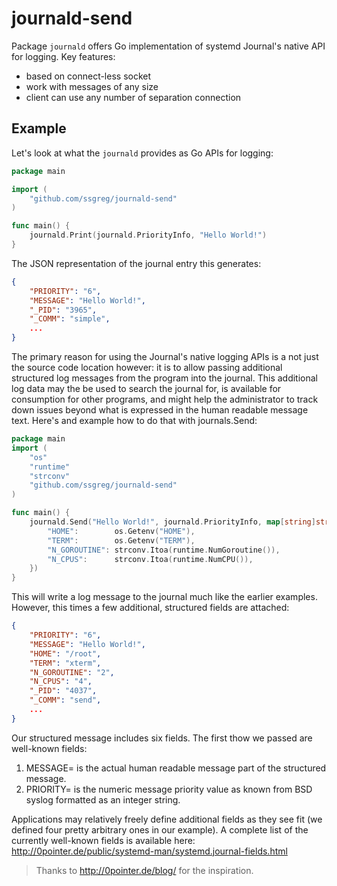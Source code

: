 # journald-send

Package `journald` offers Go implementation of systemd Journal's native API for logging. Key features:

* based on connect-less socket
* work with messages of any size
* client can use any number of separation connection

## Example

Let's look at what the `journald` provides as Go APIs for logging:

```go
package main

import (
    "github.com/ssgreg/journald-send"
)

func main() {
    journald.Print(journald.PriorityInfo, "Hello World!")
}
```

The JSON representation of the journal entry this generates:

```json
{
    "PRIORITY": "6",
    "MESSAGE": "Hello World!",
    "_PID": "3965",
    "_COMM": "simple",
    ...
}
```

The primary reason for using the Journal's native logging APIs is a not just the source code location however: it is to allow passing additional structured log messages from the program into the journal. This additional log data may the be used to search the journal for, is available for consumption for other programs, and might help the administrator to track down issues beyond what is expressed in the human readable message text. Here's and example how to do that with journals.Send:

```go
package main
import (
    "os"
    "runtime"
    "strconv"
    "github.com/ssgreg/journald-send"
)

func main() {
    journald.Send("Hello World!", journald.PriorityInfo, map[string]string{
        "HOME":        os.Getenv("HOME"),
        "TERM":        os.Getenv("TERM"),
        "N_GOROUTINE": strconv.Itoa(runtime.NumGoroutine()),
        "N_CPUS":      strconv.Itoa(runtime.NumCPU()),
    })
}
```

This will write a log message to the journal much like the earlier examples. However, this times a few additional, structured fields are attached:

```json
{
    "PRIORITY": "6",
    "MESSAGE": "Hello World!",
    "HOME": "/root",
    "TERM": "xterm",
    "N_GOROUTINE": "2",
    "N_CPUS": "4",
    "_PID": "4037",
    "_COMM": "send",
    ...
}
```

Our structured message includes six fields. The first thow we passed are well-known fields:

1. MESSAGE= is the actual human readable message part of the structured message.
1. PRIORITY= is the numeric message priority value as known from BSD syslog formatted as an integer string.

Applications may relatively freely define additional fields as they see fit (we defined four pretty arbitrary ones in our example). A complete list of the currently well-known fields is available here: http://0pointer.de/public/systemd-man/systemd.journal-fields.html

> Thanks to http://0pointer.de/blog/ for the inspiration.
